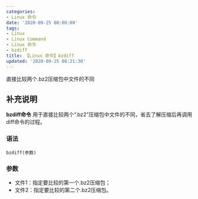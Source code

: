 ```yaml
---
categories:
- Linux 命令
date: '2020-09-25 08:00:00'
tags:
- Linux
- Linux Command
- Linux 命令
- bzdiff
title: 【Linux 命令】bzdiff
updated: '2020-09-25 08:21:30'
---
```


直接比较两个.bz2压缩包中文件的不同

## 补充说明

**bzdiff命令** 用于直接比较两个“.bz2”压缩包中文件的不同，省去了解压缩后再调用diff命令的过程。

###  语法

```shell
bzdiff(参数)
```

###  参数

*   文件1：指定要比较的第一个.bz2压缩包；
*   文件2：指定要比较的第二个.bz2压缩包。


<!-- Linux命令行搜索引擎：https://jaywcjlove.github.io/linux-command/ -->